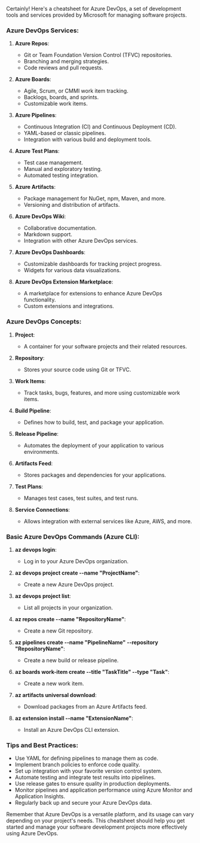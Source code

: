 Certainly! Here's a cheatsheet for Azure DevOps, a set of development tools and services provided by Microsoft for managing software projects.

### Azure DevOps Services:

1. **Azure Repos**:
   - Git or Team Foundation Version Control (TFVC) repositories.
   - Branching and merging strategies.
   - Code reviews and pull requests.

2. **Azure Boards**:
   - Agile, Scrum, or CMMI work item tracking.
   - Backlogs, boards, and sprints.
   - Customizable work items.

3. **Azure Pipelines**:
   - Continuous Integration (CI) and Continuous Deployment (CD).
   - YAML-based or classic pipelines.
   - Integration with various build and deployment tools.

4. **Azure Test Plans**:
   - Test case management.
   - Manual and exploratory testing.
   - Automated testing integration.

5. **Azure Artifacts**:
   - Package management for NuGet, npm, Maven, and more.
   - Versioning and distribution of artifacts.

6. **Azure DevOps Wiki**:
   - Collaborative documentation.
   - Markdown support.
   - Integration with other Azure DevOps services.

7. **Azure DevOps Dashboards**:
   - Customizable dashboards for tracking project progress.
   - Widgets for various data visualizations.

8. **Azure DevOps Extension Marketplace**:
   - A marketplace for extensions to enhance Azure DevOps functionality.
   - Custom extensions and integrations.

### Azure DevOps Concepts:

1. **Project**:
   - A container for your software projects and their related resources.

2. **Repository**:
   - Stores your source code using Git or TFVC.

3. **Work Items**:
   - Track tasks, bugs, features, and more using customizable work items.

4. **Build Pipeline**:
   - Defines how to build, test, and package your application.

5. **Release Pipeline**:
   - Automates the deployment of your application to various environments.

6. **Artifacts Feed**:
   - Stores packages and dependencies for your applications.

7. **Test Plans**:
   - Manages test cases, test suites, and test runs.

8. **Service Connections**:
   - Allows integration with external services like Azure, AWS, and more.

### Basic Azure DevOps Commands (Azure CLI):

1. **az devops login**:
   - Log in to your Azure DevOps organization.

2. **az devops project create --name "ProjectName"**:
   - Create a new Azure DevOps project.

3. **az devops project list**:
   - List all projects in your organization.

4. **az repos create --name "RepositoryName"**:
   - Create a new Git repository.

5. **az pipelines create --name "PipelineName" --repository "RepositoryName"**:
   - Create a new build or release pipeline.

6. **az boards work-item create --title "TaskTitle" --type "Task"**:
   - Create a new work item.

7. **az artifacts universal download**:
   - Download packages from an Azure Artifacts feed.

8. **az extension install --name "ExtensionName"**:
   - Install an Azure DevOps CLI extension.

### Tips and Best Practices:

- Use YAML for defining pipelines to manage them as code.
- Implement branch policies to enforce code quality.
- Set up integration with your favorite version control system.
- Automate testing and integrate test results into pipelines.
- Use release gates to ensure quality in production deployments.
- Monitor pipelines and application performance using Azure Monitor and Application Insights.
- Regularly back up and secure your Azure DevOps data.

Remember that Azure DevOps is a versatile platform, and its usage can vary depending on your project's needs. This cheatsheet should help you get started and manage your software development projects more effectively using Azure DevOps.